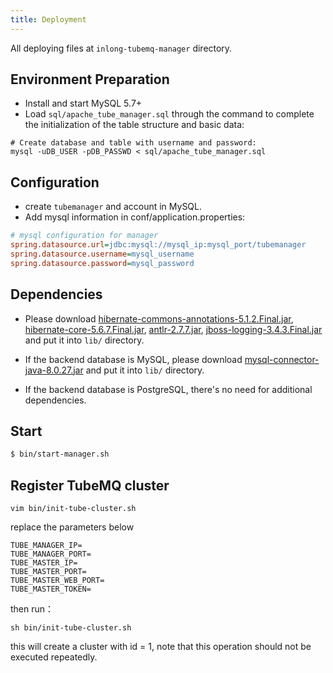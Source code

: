 ```yaml
---
title: Deployment
---
```


All deploying files at `inlong-tubemq-manager` directory.

## Environment Preparation
- Install and start MySQL 5.7+
- Load `sql/apache_tube_manager.sql` through the command to complete the initialization of the table structure and basic data:

```` shell
# Create database and table with username and password:
mysql -uDB_USER -pDB_PASSWD < sql/apache_tube_manager.sql
````
  
## Configuration
- create `tubemanager` and account in MySQL.
- Add mysql information in conf/application.properties:

```ini
# mysql configuration for manager
spring.datasource.url=jdbc:mysql://mysql_ip:mysql_port/tubemanager
spring.datasource.username=mysql_username
spring.datasource.password=mysql_password
```

## Dependencies
- Please download [hibernate-commons-annotations-5.1.2.Final.jar](https://repo1.maven.org/maven2/org/hibernate/common/hibernate-commons-annotations/5.1.2.Final/hibernate-commons-annotations-5.1.2.Final.jar),
  [hibernate-core-5.6.7.Final.jar](https://repo1.maven.org/maven2/org/hibernate/hibernate-core/5.6.7.Final/hibernate-core-5.6.7.Final.jar), 
  [antlr-2.7.7.jar](https://mvnrepository.com/artifact/antlr/antlr/2.7.7/antlr-2.7.7.jar), 
  [jboss-logging-3.4.3.Final.jar](https://mvnrepository.com/artifact/org.jboss.logging/jboss-logging/3.4.3.Final/jboss-logging-3.4.3.Final.jar) and put it into `lib/` directory.

- If the backend database is MySQL, please download [mysql-connector-java-8.0.27.jar](https://repo1.maven.org/maven2/mysql/mysql-connector-java/8.0.27/mysql-connector-java-8.0.27.jar) and put it into `lib/` directory.

- If the backend database is PostgreSQL, there's no need for additional dependencies.

## Start

``` bash
$ bin/start-manager.sh 
```

## Register TubeMQ cluster

    vim bin/init-tube-cluster.sh

replace the parameters below
```
TUBE_MANAGER_IP=  
TUBE_MANAGER_PORT=   
TUBE_MASTER_IP=   
TUBE_MASTER_PORT=
TUBE_MASTER_WEB_PORT=
TUBE_MASTER_TOKEN=
```

then run：
```
sh bin/init-tube-cluster.sh
```

this will create a cluster with id = 1, note that this operation should not be executed repeatedly.